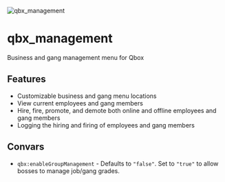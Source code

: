 ![qbx_management](https://github.com/Qbox-project/qbx_management/assets/22198949/97380b5b-3954-4aa5-8b67-d73ffc99237f)

# qbx_management
Business and gang management menu for Qbox

## Features
- Customizable business and gang menu locations
- View current employees and gang members
- Hire, fire, promote, and demote both online and offline employees and gang members
- Logging the hiring and firing of employees and gang members

## Convars
- `qbx:enableGroupManagement` - Defaults to `"false"`. Set to `"true"` to allow bosses to manage job/gang grades.
